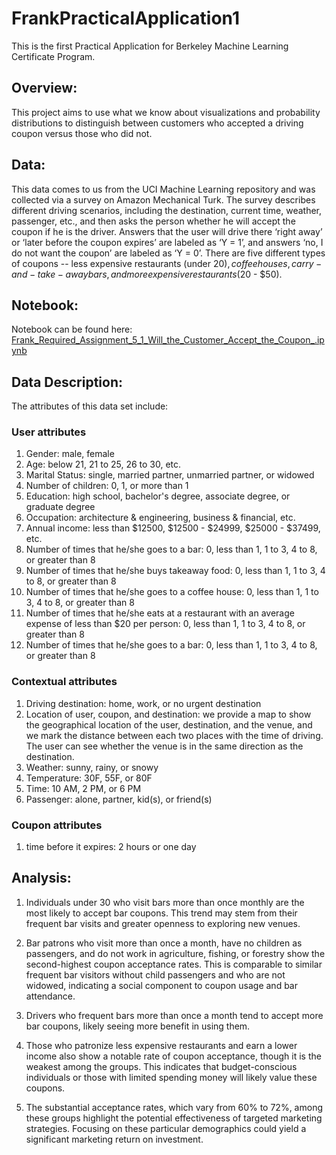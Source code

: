 # FrankPracticalApplication1
This is the first Practical Application for Berkeley Machine Learning Certificate Program.

## Overview:

This project aims to use what we know about visualizations and probability distributions to distinguish between customers who accepted a driving coupon versus those who did not.

## Data:

This data comes to us from the UCI Machine Learning repository and was collected via a survey on Amazon Mechanical Turk. The survey describes different driving scenarios, including the destination, current time, weather, passenger, etc., and then asks the person whether he will accept the coupon if he is the driver. Answers that the user will drive there ‘right away’ or ‘later before the coupon expires’ are labeled as ‘Y = 1’, and answers ‘no, I do not want the coupon’ are labeled as ‘Y = 0’. There are five different types of coupons -- less expensive restaurants (under $20), coffee houses, carry-and-take-away bars, and more expensive restaurants ($20 - $50).



## Notebook:

Notebook can be found here: [Frank_Required_Assignment_5_1_Will_the_Customer_Accept_the_Coupon_.ipynb](Frank_Required_Assignment_5_1_Will_the_Customer_Accept_the_Coupon_.ipynb)



## Data Description:

The attributes of this data set include:

### User attributes

1. Gender: male, female
2. Age: below 21, 21 to 25, 26 to 30, etc.
3. Marital Status: single, married partner, unmarried partner, or widowed
4. Number of children: 0, 1, or more than 1
5. Education: high school, bachelor's degree, associate degree, or graduate degree
6. Occupation: architecture & engineering, business & financial, etc.
7. Annual income: less than \$12500, \$12500 - \$24999, \$25000 - \$37499, etc.
8. Number of times that he/she goes to a bar: 0, less than 1, 1 to 3, 4 to 8, or greater than 8
9. Number of times that he/she buys takeaway food: 0, less than 1, 1 to 3, 4 to 8, or greater than 8
10. Number of times that he/she goes to a coffee house: 0, less than 1, 1 to 3, 4 to 8, or greater than 8
11. Number of times that he/she eats at a restaurant with an average expense of less than \$20 per person: 0, less than 1, 1 to 3, 4 to 8, or greater than 8
12. Number of times that he/she goes to a bar: 0, less than 1, 1 to 3, 4 to 8, or greater than 8

### Contextual attributes

1. Driving destination: home, work, or no urgent destination
2. Location of user, coupon, and destination: we provide a map to show the geographical location of the user, destination, and the venue, and we mark the distance between each two places with the time of driving. The user can see whether the venue is in the same direction as the destination.
3. Weather: sunny, rainy, or snowy
4. Temperature: 30F, 55F, or 80F
5. Time: 10 AM, 2 PM, or 6 PM
6. Passenger: alone, partner, kid(s), or friend(s)

### Coupon attributes

1. time before it expires: 2 hours or one day



## Analysis:

1. Individuals under 30 who visit bars more than once monthly are the most likely to accept bar coupons. This trend may stem from their frequent bar visits and greater openness to exploring new venues.

2. Bar patrons who visit more than once a month, have no children as passengers, and do not work in agriculture, fishing, or forestry show the second-highest coupon acceptance rates. This is comparable to similar frequent bar visitors without child passengers and who are not widowed, indicating a social component to coupon usage and bar attendance.

3. Drivers who frequent bars more than once a month tend to accept more bar coupons, likely seeing more benefit in using them.

4. Those who patronize less expensive restaurants and earn a lower income also show a notable rate of coupon acceptance, though it is the weakest among the groups. This indicates that budget-conscious individuals or those with limited spending money will likely value these coupons.

5. The substantial acceptance rates, which vary from 60% to 72%, among these groups highlight the potential effectiveness of targeted marketing strategies. Focusing on these particular demographics could yield a significant marketing return on investment.
